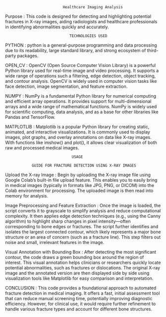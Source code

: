                               Healthcare Imaging Analysis 


Purpose : This code is designed for detecting and highlighting potential fractures in X-ray images, aiding radiologists and healthcare professionals in identifying abnormalities quickly and accurately.

                                 TECHNOLOGIES USED


PYTHON : python is a general-purpose programming and data processing due to its readability, large standard library, and strong ecosystem of third-party packages.

OPEN_CV : OpenCV (Open Source Computer Vision Library) is a powerful Python library used for real-time image and video processing. It supports a wide range of operations such a filtering, edge detection, object tracking, and contour analysis. OpenCV is widely used in computer vision tasks like face detection, image segmentation, and feature extraction.

NUMPY : NumPy is a fundamental Python library for numerical computing and efficient array operations. It provides support for multi-dimensional arrays and a wide range of mathematical functions. NumPy is widely used for scientific computing, data analysis, and as a base for other libraries like Pandas and TensorFlow.

MATPLOTLIB : Matplotlib is a popular Python library for creating static, animated, and interactive visualizations. It is commonly used to display images, plot graphs, and overlay annotations on data like X-ray images. With functions like imshow() and plot(), it allows clear visualization of both raw and processed medical images.


                                  USAGE

                GUIDE FOR FRACTURE DETECTION USING X-RAY IMAGES

Upload the X-ray Image : Begin by uploading the X-ray image file using Google Colab’s built-in file upload feature. This enables you to easily bring in medical images (typically in formats like JPG, PNG, or DICOM) into the Colab environment for processing. The uploaded image is then read into memory for analysis.

Image Preprocessing and Feature Extraction : Once the image is loaded, the script converts it to grayscale to simplify analysis and reduce computational complexity. It then applies edge detection techniques (e.g., using the Canny algorithm) to highlight sharp changes in pixel intensity—often corresponding to bone edges or fractures. The script further identifies and isolates the largest connected contour, which likely represents a major bone structure or an area of concern (such as a fracture line). This step filters out noise and small, irrelevant features in the image.

Visual Annotation with Bounding Box : After detecting the most significant contour, the code draws a green bounding box around the region of interest. This visual annotation helps clinicians or researchers quickly locate potential abnormalities, such as fractures or dislocations. The original X-ray image and the annotated version are then displayed side by side using visualization tools like Matplotlib for easy comparison and interpretation.

CONCLUSION :   This code provides a foundational approach to automated fracture detection in medical imaging. It offers a fast, initial          assessment tool that can reduce manual screening time, potentially improving diagnostic efficiency. However, for clinical use, it would require further refinement to handle various fracture types and account for different bone structures.



